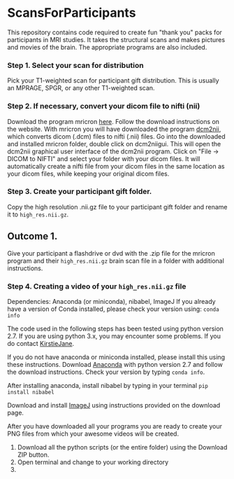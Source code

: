 # ScansForParticipants
This repository contains code required to create fun "thank you" packs for participants in MRI studies. It takes the structural scans and makes pictures and movies of the brain. The appropriate programs are also included.


### Step 1. Select your scan for distribution
Pick your T1-weighted scan for participant gift distribution. This is usually an MPRAGE, SPGR, or any other T1-weighted scan.

### Step 2. If necessary, convert your dicom file to nifti (nii)
 Download the program mricron [here](http://www.mccauslandcenter.sc.edu/mricro/mricron/install.html).
 Follow the download instructions on the website.
 With mricron you will have downloaded the program [dcm2nii](http://www.mccauslandcenter.sc.edu/mricro/mricron/dcm2nii.html),
 which converts dicom (.dcm) files to nifti (.nii) files.
 Go into the downloaded and installed mricron folder, double click on dcm2niigui. This will open the dcm2nii graphical user interface of the dcm2nii program. Click on "File -> DICOM to NIFTI" and select your folder with your dicom files. It will automatically create a nifti file from your dicom files in the same location as your dicom files, while keeping your original dicom files.
 
### Step 3. Create your participant gift folder.
 Copy the high resolution .nii.gz file to your participant gift folder and rename it to ```high_res.nii.gz```.
 
 
## Outcome 1.
 Give your participant a flashdrive or dvd with the .zip file for the mricron program and their ```high_res.nii.gz``` brain scan file in a folder with additional instructions. 


### Step 4. Creating a video of your ```high_res.nii.gz``` file
Dependencies: Anaconda (or miniconda), nibabel, ImageJ
If you already have a version of Conda installed, please check your version using: ```conda info```

The code used in the following steps has been tested using python version 2.7. If you are using python 3.x, you may encounter some problems. If you do contact [KirstieJane](https://github.com/KirstieJane/).

If you do not have anaconda or miniconda installed, please install this using these instructions.
Download [Anaconda](https://www.continuum.io/downloads) with python version 2.7 and follow the download instructions.
Check your version by typing ```conda info```.

After installing anaconda, install nibabel by typing in your terminal ```pip install nibabel```

Download and install [ImageJ](http://rsb.info.nih.gov/ij/download.html) using instructions provided on the download page.

After you have downloaded all your programs you are ready to create your PNG files from which your awesome videos will be created.

1. Download all the python scripts (or the entire folder) using the Download ZIP button.
2. Open terminal and change to your working directory
3. 





 
